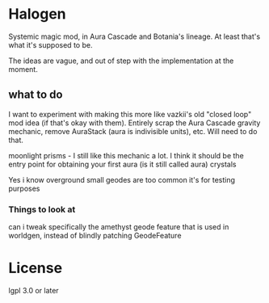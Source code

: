 # Halogen

Systemic magic mod, in Aura Cascade and Botania's lineage. At least that's what it's supposed to be.

The ideas are vague, and out of step with the implementation at the moment.

## what to do

I want to experiment with making this more like vazkii's old "closed loop" mod idea (if that's okay with them). Entirely scrap the Aura Cascade gravity mechanic, remove AuraStack (aura is indivisible units), etc. Will need to do that.

moonlight prisms - I still like this mechanic a lot. I think it should be the entry point for obtaining your first aura (is it still called aura) crystals

Yes i know overground small geodes are too common it's for testing purposes

### Things to look at

can i tweak specifically the amethyst geode feature that is used in worldgen, instead of blindly patching GeodeFeature

# License

lgpl 3.0 or later